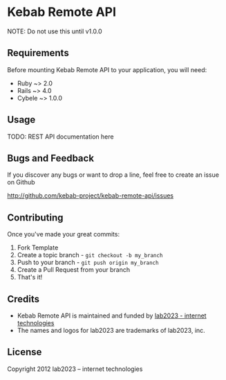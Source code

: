 # Kebab Remote API

NOTE: Do not use this until v1.0.0

## Requirements

Before mounting Kebab Remote API to your application, you will need:

* Ruby ~> 2.0
* Rails ~> 4.0
* Cybele ~> 1.0.0

## Usage

TODO: REST API documentation here

## Bugs and Feedback

If you discover any bugs or want to drop a line, feel free to create an issue on Github

http://github.com/kebab-project/kebab-remote-api/issues

## Contributing

Once you've made your great commits:

1. Fork Template
2. Create a topic branch - `git checkout -b my_branch`
3. Push to your branch - `git push origin my_branch`
4. Create a Pull Request from your branch
5. That's it!

## Credits

- Kebab Remote API is maintained and funded by [lab2023 - internet technologies](http://lab2023.com/)
- The names and logos for lab2023 are trademarks of lab2023, inc.

## License

Copyright 2012 lab2023 – internet technologies